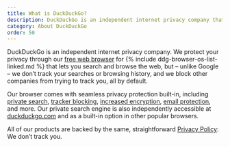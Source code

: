```yaml
---
title: What is DuckDuckGo?
description: DuckDuckGo is an independent internet privacy company that makes free, privacy-protecting alternatives to Google Chrome and Search.
category: About DuckDuckGo
order: 50
---
```


DuckDuckGo is an independent internet privacy company. We protect your privacy through our <a href="{{ site.baseurl }}/get-duckduckgo/does-duckduckgo-make-a-browser/">free web browser</a> for {% include ddg-browser-os-list-linked.md %} that lets you search and browse the web, but &ndash; unlike Google &ndash; we don’t track your searches or browsing history, and we block other companies from trying to track you, all by default.

Our browser comes with seamless privacy protection built-in, including [private search](https://duckduckgo.com/), <a href="{{ site.baseurl }}/privacy/web-tracking-protections/">tracker blocking</a>, <a href="{{ site.baseurl }}/privacy/web-tracking-protections/#smarter-encryption-https-upgrading">increased encryption</a>, [email protection](https://spreadprivacy.com/protect-your-inbox-with-duckduckgo-email-protection/), and more. Our private search engine is also independently accessible at [duckduckgo.com](https://duckduckgo.com/) and as a built-in option in other popular browsers.

All of our products are backed by the same, straightforward [Privacy Policy](https://duckduckgo.com/privacy): We don’t track you.
